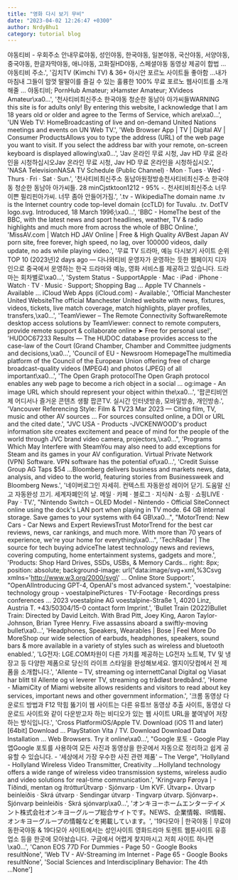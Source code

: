 ```yaml
---
title: "영화 다시 보기 무비"
date: "2023-04-02 12:26:47 +0300"
author: NrdyBhu1
category: tutorial blog
---
```

야동티비 - 우회주소 안내무료야동, 성인야동, 한국야동, 일본야동, 국산야동, 서양야동, 중국야동, 한글자막야동, 애니야동, 고화질HD야동, 스페셜야동 동영상 제공이 합법 ... 야동티비 주소.', '김치TV (Kimchi TV) & 36+ 아시안 포르노 사이트들 좋아함 ...내가 마침내 그들이 맘껏 딸딸이를 즐길 수 있는 훌륭한 100% 무료 포르노 웹사이트를 소개해줄 ... 야동티비; PornHub Amateur; xHamster Amateur; XVideos Amateur\xa0...', '천사티비최신주소 한국야동 청순한 동남아 아가씨들WARNING this site is for adults only! By entering this website, I acknowledge that I am 18 years old or older and agree to the Terms of Service, which are\xa0...', 'UN Web TV: HomeBroadcasting of live and on-demand United Nations meetings and events on UN Web TV.', 'Web Browser App | TV | Digital AV | Consumer ProductsAllows you to type the address (URL) of the web page you want to visit. If you select the address bar with your remote, on-screen keyboard is displayed allowing\xa0...', 'Jav 온라인 무료 시청, Jav HD 무료 온라인을 시청하십시오Jav 온라인 무료 시청, Jav HD 무료 온라인을 시청하십시오.', 'NASA TelevisionNASA TV Schedule (Public Channel) · Mon · Tues · Wed · Thurs · Fri · Sat · Sun.', '천사티비최신주소 동남아원정방송천사티비최신주소 한국야동 청순한 동남아 아가씨들. 28 minCjstktoon1212 - 95% -. 천사티비최신주소 너무 이쁜 필리핀아가씨. 너무 좀아 안들어가짐.', '.tv - WikipediaThe domain name .tv is the Internet country code top-level domain (ccTLD) for Tuvalu. .tv. DotTV logo.svg. Introduced, 18 March 1996;\xa0...', 'BBC - HomeThe best of the BBC, with the latest news and sport headlines, weather, TV & radio highlights and much more from across the whole of BBC Online.', 'MissAV.com | Watch HD JAV Online | Free & High Quality AVBest Japan AV porn site, free forever, high speed, no lag, over 100000 videos, daily update, no ads while playing video.', '무료 TV 드라마, 예능 다시보기 사이트 순위 TOP 10 (2023년)2 days ago — 다나와티비 운영자가 운영하는 듯한 웹페이지 디자인으로 중국에서 운영하는 한국 드라마와 예능, 영화 서비스를 제공하고 있습니다. 드라마는 회차별로\xa0...', 'System Status - SupportApple · Mac · iPad · iPhone · Watch · TV · Music · Support; Shopping Bag ... Apple TV Channels - Available ... iCloud Web Apps (iCloud.com) - Available.', 'Official Manchester United WebsiteThe official Manchester United website with news, fixtures, videos, tickets, live match coverage, match highlights, player profiles, transfers,\xa0...', 'TeamViewer – The Remote Connectivity SoftwareRemote desktop access solutions by TeamViewer: connect to remote computers, provide remote support & collaborate online ➤ Free for personal use!', 'HUDOC67233 Results — The HUDOC database provides access to the case-law of the Court (Grand Chamber, Chamber and Committee judgments and decisions,\xa0...', 'Council of EU - Newsroom HomepageThe multimedia platform of the Council of the European Union offering free of charge broadcast-quality videos (MPEG4) and photos (JPEG) of all important\xa0...', 'The Open Graph protocolThe Open Graph protocol enables any web page to become a rich object in a social ... og:image - An image URL which should represent your object within the\xa0...', '팝콘티비언제 어디서나 즐거운 콘텐츠 생활 팝콘TV. 실시간 인터넷방송, 모바일방송, 개인방송.', 'Vancouver Referencing Style: Film & TV23 Mar 2023 — Citing film, TV, music and other AV sources ... For sources consulted online, a DOI or URL and the cited date.', "JVC USA - Products -JVCKENWOOD's product information site creates excitement and peace of mind for the people of the world through JVC brand video camera, projectors,\xa0...", 'Programs Which May Interfere with SteamYou may also need to add exceptions for Steam and its games in your AV configuration. Virtual Private Network (VPN) Software. VPN software has the potential of\xa0...', 'Credit Suisse Group AG Taps $54 ...Bloomberg delivers business and markets news, data, analysis, and video to the world, featuring stories from Businessweek and Bloomberg News.', '네이버로그인 자세히. 컨텍스트 자동완성 레이어 닫기. 도움말 신고 자동완성 끄기. 세계자폐인의 날. 메일 · 카페 · 블로그 · 지식iN · 쇼핑 · 쇼핑LIVE · Pay · TV.', "Nintendo Switch – OLED Model - Nintendo - Official SiteConnect online using the dock's LAN port when playing in TV mode. 64 GB internal storage. Save games to your systems with 64 GB\xa0...", "MotorTrend: New Cars - Car News and Expert ReviewsTrust MotorTrend for the best car reviews, news, car rankings, and much more. With more than 70 years of experience, we're your home for everything\xa0...", 'TechRadar | The source for tech buying adviceThe latest technology news and reviews, covering computing, home entertainment systems, gadgets and more.', 'Products: Shop Hard Drives, SSDs, USBs, & Memory Cards... right: 8px; position: absolute; background-image: url("data:image/svg+xml,%3Csvg xmlns=\'http://www.w3.org/2000/svg\' ... Online Store Support:', "OpenAIIntroducing GPT-4, OpenAI's most advanced system.", 'voestalpine: technology group - voestalpinePictures · TV-Footage · Recordings press conferences ... 2023 voestalpine AG voestalpine-Straße 1, 4020 Linz, Austria T. +43/50304/15-0 contact form Imprint.', 'Bullet Train (2022)Bullet Train: Directed by David Leitch. With Brad Pitt, Joey King, Aaron Taylor-Johnson, Brian Tyree Henry. Five assassins aboard a swiftly-moving bullet\xa0...', 'Headphones, Speakers, Wearables | Bose | Feel More Do MoreShop our wide selection of earbuds, headphones, speakers, sound bars & more available in a variety of styles such as wireless and bluetooth enabled.', 'LG전자: LGE.COM차원이 다른 가치를 제공하는 LG전자 노트북, TV 및 냉장고 등 다양한 제품으로 당신의 라이프 스타일을 완성해보세요. 엘지이닷컴에서 전 제품을 소개합니다.', 'Allente – TV, streaming og internettCanal Digital og Viasat har blitt til Allente og vi leverer TV, streaming og trådløst bredbånd.', 'Home - MiamiCity of Miami website allows residents and visitors to read about key services, important news and other government information.', '크롬 동영상 다운로드 방법과 F12 막힘 뚫기이 웹 사이트는 다른 유튜브 동영상 추출 사이트, 동영상 다운로드 사이트와 같이 다운받고자 하는 비디오가 있는 웹 사이트 URL을 붙여넣어 저장하는 방식입니다.', 'Cross PlatformiOS/Apple TV. Download (iOS 11 and later) [64bit] Download ... PlayStation Vita / TV. Download Download Data Installation ... Web Browsers. Try it online\xa0...', "Google 포토 - Google Play 앱Google 포토를 사용하여 모든 사진과 동영상을 한곳에서 자동으로 정리하고 쉽게 공유할 수 있습니다. - '세상에서 가장 우수한 사진 관련 제품' – The Verge", 'Hollyland - Hollyland Wireless Video Transmitter, Creativity ...Hollyland technology offers a wide range of wireless video transmission systems, wireless audio and video solutions for real-time communication.', 'Kringvarp Føroya | - Tíðindi, mentan og ítrótturÚtvarp · Sjónvarp · Um KVF. Útvarp+. Útvarp beinleiðis · Skrá útvarp · Sendingar útvarp · Tingvarp útvarp. Sjónvarp+. Sjónvarp beinleiðis · Skrá sjónvarp\xa0...', 'オンキヨーホームエンターテイメント株式会社オンキヨーグループ総合サイトです。NEWS、企業情報、IR情報、オンキヨーグループの情報などを掲載しています。', '19다모아 | 한국야동 | 무료야동한국야동 & 19다모아 사이트에서는 성인사이트 영화드라마 토렌트 웹툰사이트 유흥업소 등을 한곳에 모아놨습니다. 구글에서 어렵게 찾지마시고 저희 사이트 하나면\xa0...', 'Canon EOS 77D For Dummies - Page 50 - Google Books resultNone', 'Web TV - AV-Streaming im Internet - Page 65 - Google Books resultNone', 'Social Sciences and Interdisciplinary Behavior: The 4th ...None']